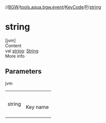 //[BGW](../../../../index.md)/[tools.aqua.bgw.event](../../index.md)/[KeyCode](../index.md)/[P](index.md)/[string](string.md)



# string  
[jvm]  
Content  
val [string](string.md): [String](https://kotlinlang.org/api/latest/jvm/stdlib/kotlin/-string/index.html)  
More info  


## Parameters  
  
jvm  
  
| | |
|---|---|
| <a name="tools.aqua.bgw.event/KeyCode.P/string/#/PointingToDeclaration/"></a>string| <a name="tools.aqua.bgw.event/KeyCode.P/string/#/PointingToDeclaration/"></a><br><br>Key name<br><br>|
  
  



